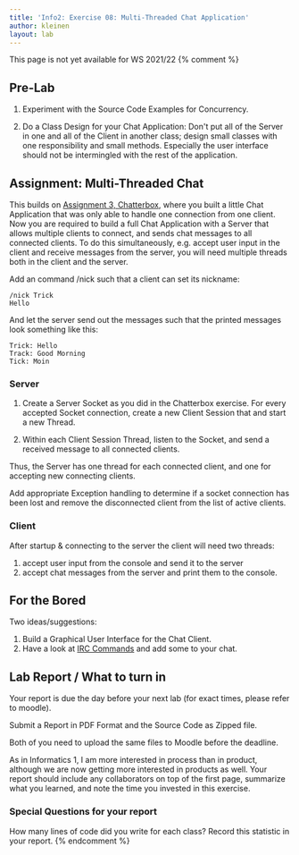 ```yaml
---
title: 'Info2: Exercise 08: Multi-Threaded Chat Application'
author: kleinen
layout: lab
---
```

This page is not yet available for WS 2021/22
{% comment %}
## Pre-Lab

1. Experiment with the Source Code Examples for Concurrency.

2. Do a Class Design for your Chat Application: Don't put all of the Server in one and all of the Client in another class; design small classes with one responsibility and small methods. Especially the user interface should not be intermingled with the rest of the application.


## Assignment: Multi-Threaded Chat

This builds on [Assignment 3, Chatterbox](../lab-03), where you built a little Chat Application that was only able to handle one connection from one client. Now you are required to build a full Chat Application with a Server that allows multiple clients to connect, and sends chat messages to all connected clients. To do this simultaneously, e.g. accept user input in the client and receive messages from the server, you will need multiple threads both in the client and the server.

Add an command /nick such that a client can set its nickname:

    /nick Trick
    Hello

And let the server send out the messages such that the printed messages look something like this:

    Trick: Hello
    Track: Good Morning
    Tick: Moin

### Server

1. Create a Server Socket as you did in the Chatterbox exercise. For every accepted Socket connection, create a new Client Session that and start a new Thread.

2. Within each Client Session Thread, listen to the Socket, and send a received message to all connected clients.

Thus, the Server has one thread for each connected client, and one for accepting new connecting clients.

Add appropriate Exception handling to determine if a socket connection has been lost and remove the disconnected client from the list of active clients.

### Client

After startup & connecting to the server the client will need two threads:

1. accept user input from the console and send it to the server
2. accept chat messages from the server and print them to the console.


## For the Bored

Two ideas/suggestions:

1. Build a Graphical User Interface for the Chat Client.
2. Have a look at [IRC Commands](https://www.ircbeginner.com/ircinfo/ircc-commands.html) and add some to your chat.


## Lab Report / What to turn in

Your report is due the day before your next lab (for exact times, please refer to moodle).

Submit a Report in PDF Format and the Source Code as Zipped file.

Both of you need to upload the same files to Moodle before the
deadline.

As in Informatics 1, I am more interested in process than in product,
although we are now getting more interested in products as well.
Your report should include any collaborators on top of the first page,
summarize what you learned,
and note the time you invested in this exercise.

### Special Questions for your report
How many lines of code did you write for each class? Record this statistic in your report.
{% endcomment %}
